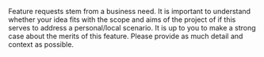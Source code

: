 Feature requests stem from a business need. It is important to understand whether your idea fits with the scope and aims of the project of if this serves to address a personal/local scenario. It is up to you to make a strong case about the merits of this feature. Please provide as much detail and context as possible.
